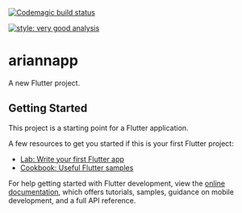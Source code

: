 [![Codemagic build status](https://api.codemagic.io/apps/67cc1957cc4d3f1c027bca3e/67cc1957cc4d3f1c027bca3d/status_badge.svg)](https://codemagic.io/app/67cc1957cc4d3f1c027bca3e/67cc1957cc4d3f1c027bca3d/latest_build)

[![style: very good analysis](https://img.shields.io/badge/style-very_good_analysis-B22C89.svg)](https://pub.dev/packages/very_good_analysis)

# ariannapp

A new Flutter project.

## Getting Started

This project is a starting point for a Flutter application.

A few resources to get you started if this is your first Flutter project:

- [Lab: Write your first Flutter app](https://docs.flutter.dev/get-started/codelab)
- [Cookbook: Useful Flutter samples](https://docs.flutter.dev/cookbook)

For help getting started with Flutter development, view the
[online documentation](https://docs.flutter.dev/), which offers tutorials,
samples, guidance on mobile development, and a full API reference.
